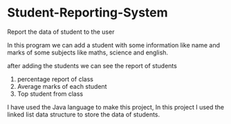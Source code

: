 # Student-Reporting-System
Report the data of student to the user

In this program we can add a student with some information like name and marks of some subjects like maths, science and english.

after adding the students we can see the report of students 
1) percentage report of class
2) Average marks of each student
3) Top student from class
 
I have used the Java language to make this project,
In this project I used the linked list data structure to store the data of students.
